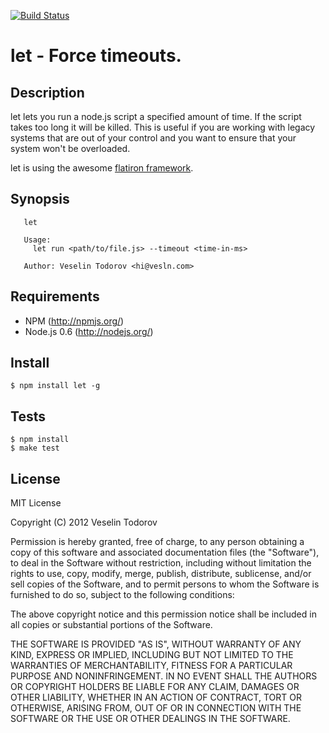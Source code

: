 [![Build Status](https://secure.travis-ci.org/vesln/let.png)](http://travis-ci.org/vesln/let)

# let - Force timeouts.

## Description

let lets you run a node.js script a specified amount of time. If the
script takes too long it will be killed. This is useful if you are
working with legacy systems that are out of your control and you want to
ensure that your system won't be overloaded.

let is using the awesome [flatiron framework](https://github.com/flatiron).

## Synopsis

```   
   let 
   
   Usage:
     let run <path/to/file.js> --timeout <time-in-ms>
   
   Author: Veselin Todorov <hi@vesln.com>
```

## Requirements

- NPM (http://npmjs.org/)
- Node.js 0.6 (http://nodejs.org/)

## Install

```
$ npm install let -g
```

## Tests

```
$ npm install
$ make test
```

## License

MIT License

Copyright (C) 2012 Veselin Todorov

Permission is hereby granted, free of charge, to any person obtaining a copy of
this software and associated documentation files (the "Software"), to deal in
the Software without restriction, including without limitation the rights to
use, copy, modify, merge, publish, distribute, sublicense, and/or sell copies
of the Software, and to permit persons to whom the Software is furnished to do
so, subject to the following conditions:

The above copyright notice and this permission notice shall be included in all
copies or substantial portions of the Software.

THE SOFTWARE IS PROVIDED "AS IS", WITHOUT WARRANTY OF ANY KIND, EXPRESS OR
IMPLIED, INCLUDING BUT NOT LIMITED TO THE WARRANTIES OF MERCHANTABILITY,
FITNESS FOR A PARTICULAR PURPOSE AND NONINFRINGEMENT. IN NO EVENT SHALL THE
AUTHORS OR COPYRIGHT HOLDERS BE LIABLE FOR ANY CLAIM, DAMAGES OR OTHER
LIABILITY, WHETHER IN AN ACTION OF CONTRACT, TORT OR OTHERWISE, ARISING FROM,
OUT OF OR IN CONNECTION WITH THE SOFTWARE OR THE USE OR OTHER DEALINGS IN THE
SOFTWARE.
